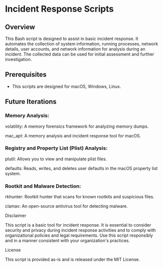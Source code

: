 # Incident Response Scripts

## Overview
This Bash script is designed to assist in basic incident response. It automates the collection of system information, running processes, network details, user accounts, and network information for analysis during an incident. The collected data can be used for initial assessment and further investigation.

## Prerequisites
- This scripts are designed for macOS, Windows, Linux.

## Future Iterations
### Memory Analysis:

volatility: A memory forensics framework for analyzing memory dumps.

mac_apt: A memory analysis and incident response tool for macOS.

### Registry and Property List (Plist) Analysis:

plutil: Allows you to view and manipulate plist files.

defaults: Reads, writes, and deletes user defaults in the macOS property list system.

### Rootkit and Malware Detection:

rkhunter: Rootkit hunter that scans for known rootkits and suspicious files.

clamav: An open-source antivirus tool for detecting malware.


Disclaimer

This script is a basic tool for incident response. It is essential to consider security and privacy during incident response activities and to comply with organizational policies and legal requirements. Use this script responsibly and in a manner consistent with your organization's practices.

License

This script is provided as-is and is released under the MIT License.
